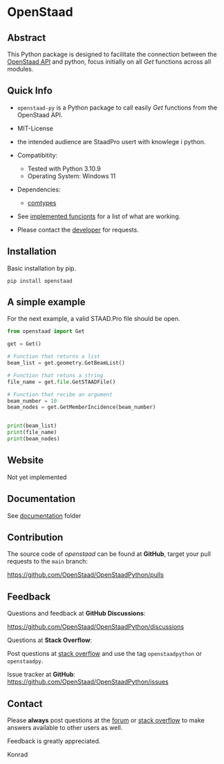 # OpenStaad

## Abstract

This Python package is designed to facilitate the connection between the [OpenStaad API](https://docs.bentley.com/LiveContent/web/STAAD.Pro%20Help-v14/en/GUID-93E26CB6-E60E-4175-920A-72D504639722.html) and python, focus initially on all *Get* functions across all modules. 

## Quick Info

- `openstaad-py` is a Python package to call easily *Get* functions from the OpenStaad API.
- MIT-License
- the intended audience are StaadPro usert with knowlege i python.
- Compatibitity:
    - Tested with Python 3.10.9
    - Operating System: Windows 11  
- Dependencies:
    - [comtypes](https://pypi.org/project/comtypes/)

- See [implemented funcionts](docs/implemented.md) for a list of what are working.
- Please contact the [developer](openstee611@gmail.com) for requests.

## Installation

Basic installation by pip.

    pip install openstaad

## A simple example

For the next example, a valid STAAD.Pro file should be open.

```Python
from openstaad import Get

get = Get()

# Function that returns a list
beam_list = get.geometry.GetBeamList()

# Function that retuns a string
file_name = get.file.GetSTAADFile()

# Function that recibe an argument
beam_number = 10 
beam_nodes = get.GetMemberIncidence(beam_number)


print(beam_list)
print(file_name)
print(beam_nodes)
```

## Website

Not yet implemented

## Documentation

See [documentation](/docs/) folder 

## Contribution

The source code of *openstaad* can be found at __GitHub__, target your pull requests 
to the `main` branch:

https://github.com/OpenStaad/OpenStaadPython/pulls


## Feedback

Questions and feedback at __GitHub Discussions__:

https://github.com/OpenStaad/OpenStaadPython/discussions

Questions at __Stack Overflow__:

Post questions at [stack overflow](https://stackoverflow.com/) and use the tag `openstaadpython` or `openstaadpy`.

Issue tracker at __GitHub__: https://github.com/OpenStaad/OpenStaadPython/issues

## Contact

Please __always__ post questions at the [forum](https://github.com/OpenStaad/OpenStaadPython/discussions) 
or [stack overflow](https://stackoverflow.com/) to make answers 
available to other users as well. 

Feedback is greatly appreciated.

Konrad
